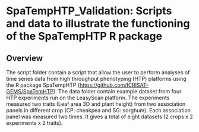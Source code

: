 SpaTempHTP_Validation: Scripts and data to illustrate the functioning of the SpaTempHTP R package
====
  
  
## Overview
  
  The script folder contain a script that allow the user to perform analyses of time series data from high throughput phenotyping (HTP) platforms using the R package SpaTempHTP (https://github.com/ICRISAT-GEMS/SpaTemHTP). The data folder contain example dataset from four HTP experiments run on the LeasyScan platform. The experiments measured two traits (Leaf area 3D and plant height) from two association panels in different crop (CP: cheakpea and SG: sorghum). Each association panel was measured two times. It gives a total of eight datasets (2 crops x 2 experiments x 2 traits).
  